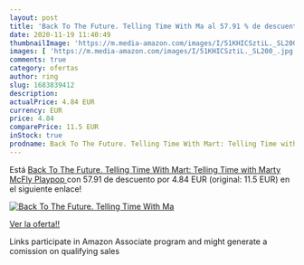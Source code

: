 ```yaml
---
layout: post
title: 'Back To The Future. Telling Time With Ma al 57.91 % de descuento'
date: 2020-11-19 11:40:49
thumbnailImage: 'https://m.media-amazon.com/images/I/51KHICSztiL._SL200_.jpg'
images: [ 'https://m.media-amazon.com/images/I/51KHICSztiL._SL200_.jpg' ]
comments: true
category: ofertas
author: ring
slug: 1683839412
description:
actualPrice: 4.84 EUR
currency: EUR
price: 4.84
comparePrice: 11.5 EUR
inStock: true
prodname: Back To The Future. Telling Time With Mart: Telling Time with Marty McFly  Playpop 
---
```


Está [Back To The Future. Telling Time With Mart: Telling Time with Marty McFly  Playpop ](https://www.amazon.es/dp/1683839412/?tag=tolees-21) con 57.91 de descuento por 4.84 EUR (original: 11.5 EUR) en el siguiente enlace!

[![Back To The Future. Telling Time With Ma](https://m.media-amazon.com/images/I/51KHICSztiL._SL200_.jpg)](https://www.amazon.es/dp/1683839412/?tag=tolees-21)

[Ver la oferta!!](https://www.amazon.es/dp/1683839412/?tag=tolees-21)

Links participate in Amazon Associate program and might generate a comission on qualifying sales


